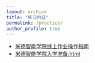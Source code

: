 ```yaml
---
layout: archive
title: "练习内容"
permalink: /practice/
author_profile: true
---
```


* [米德智能学院线上作业操作指南](https://midyouth.github.io/files/2019/米德智能学院线上作业操作指南.html)
* [米德智能学院入学准备.html](https://midyouth.github.io/files/2019/米德智能学院入学准备.html)
